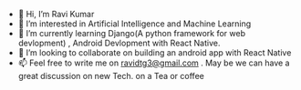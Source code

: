 - 👋 Hi, I’m Ravi Kumar
- 👀 I’m interested in Artificial Intelligence and Machine Learning
- 🌱 I’m currently learning Django(A python framework for web devlopment) , Android Devlopment with React Native.
- 💞️ I’m looking to collaborate on building an android app with React Native
- 📫 Feel free to write me on ravidtg3@gmail.com . May be we can have a great discussion on new Tech. on a Tea or coffee
